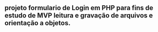 ## projeto formulario de Login em PHP para fins de estudo de MVP  leitura e gravação de arquivos e orientação a objetos. 
